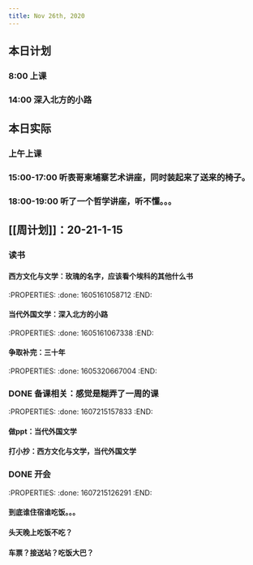 ```yaml
---
title: Nov 26th, 2020
---
```


## 本日计划
### 8:00 上课
### 14:00 深入北方的小路
## 本日实际
### 上午上课
### 15:00-17:00 听表哥柬埔寨艺术讲座，同时装起来了送来的椅子。
### 18:00-19:00 听了一个哲学讲座，听不懂。。。
##
## [[周计划]]：20-21-1-15
### 读书
#### 西方文化与文学：玫瑰的名字，应该看个埃科的其他什么书
:PROPERTIES:
:done: 1605161058712
:END:
#### 当代外国文学：深入北方的小路
:PROPERTIES:
:done: 1605161067338
:END:
#### 争取补完：三十年
:PROPERTIES:
:done: 1605320667004
:END:
### DONE 备课相关：感觉是糊弄了一周的课
:PROPERTIES:
:done: 1607215157833
:END:
#### 做ppt：当代外国文学
#### 打小抄：西方文化与文学，当代外国文学
### DONE 开会
:PROPERTIES:
:done: 1607215126291
:END:
#### 到底谁住宿谁吃饭。。。
#### 头天晚上吃饭不吃？
#### 车票？接送站？吃饭大巴？
